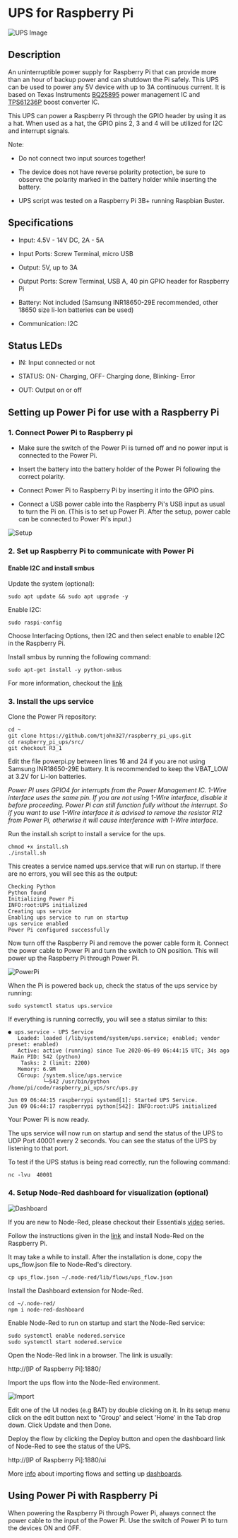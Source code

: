 # UPS for Raspberry Pi

![UPS Image](Assests/ups_R3_1.png "UPS powering a Raspberry Pi 3B+ model")

## Description

An uninterruptible power supply for Raspberry Pi that can provide more than an hour of backup power and can shutdown the Pi safely.
This UPS can be used to power any 5V device with up to 3A continuous current. It is based on Texas Instruments [BQ25895](http://www.ti.com/product/BQ25895) power management IC and [TPS61236P](http://www.ti.com/product/TPS61236P) boost converter IC.

This UPS can power a Raspberry Pi through the GPIO header by using it as a hat. When used as a hat, the GPIO pins 2, 3 and 4 will be utilized for I2C and interrupt signals.

Note:  

* Do not connect two input sources together!

* The device does not have reverse polarity protection, be sure to observe the polarity marked in the battery holder while inserting the battery.

* UPS script was tested on a Raspberry Pi 3B+ running Raspbian Buster.

## Specifications

* Input:  4.5V - 14V DC, 2A - 5A

* Input Ports: Screw Terminal, micro USB

* Output: 5V, up to 3A

* Output Ports: Screw Terminal, USB A, 40 pin GPIO header for Raspberry Pi

* Battery: Not included (Samsung INR18650-29E recommended, other 18650 size li-Ion batteries can be used)

* Communication: I2C

## Status LEDs

* IN: Input connected or not

* STATUS: ON- Charging, OFF- Charging done, Blinking- Error

* OUT: Output on or off

## Setting up Power Pi for use with a Raspberry Pi

### 1. Connect Power Pi to Raspberry pi

* Make sure the switch of the Power Pi is turned off and no power input is connected to the Power Pi.

* Insert the battery into the battery holder of the Power Pi following the correct polarity.

* Connect Power Pi to Raspberry Pi by inserting it into the GPIO pins.

* Connect a USB power cable into the Raspberry Pi's USB input as usual to turn the Pi on. (This is to set up Power Pi. After the setup, power cable can be connected to Power Pi's input.)

![Setup](Assests/PowerPIGuide.png "Steps for setting up Power Pi")

### 2. Set up Raspberry Pi to communicate with Power Pi

#### Enable I2C and install smbus

Update the system (optional):

```shell
sudo apt update && sudo apt upgrade -y
```

Enable I2C:

```shell
sudo raspi-config
```

Choose Interfacing Options, then I2C and then select enable to enable I2C in the Raspberry Pi.

Install smbus by running the following command:

```shell
sudo apt-get install -y python-smbus
```

For more information, checkout the [link](https://learn.adafruit.com/adafruits-raspberry-pi-lesson-4-gpio-setup/configuring-i2c)

### 3. Install the ups service

Clone the Power Pi repository:

```shell
cd ~
git clone https://github.com/tjohn327/raspberry_pi_ups.git
cd raspberry_pi_ups/src/
git checkout R3_1
```

Edit the file powerpi.py between lines 16 and 24 if you are not using Samsung INR18650-29E battery. It is recommended to keep the VBAT_LOW at 3.2V for Li-Ion batteries.

*Power PI uses GPIO4 for interrupts from the Power Management IC. 1-Wire interface uses the same pin. If you are not using 1-Wire interface, disable it before proceeding. Power Pi can still function fully without the interrupt. So if you want to use 1-Wire interface it is advised to remove the resistor R12 from Power Pi, otherwise it will cause interference with 1-Wire interface.*

Run the install.sh script to install a service for the ups.

```shell
chmod +x install.sh
./install.sh
```

This creates a service named ups.service that will run on startup.
If there are no errors, you will see this as the output:

```shell
Checking Python
Python found
Initializing Power Pi
INFO:root:UPS initialized
Creating ups service
Enabling ups service to run on startup
ups service enabled
Power Pi configured successfully
```

Now turn off the Raspberry Pi and remove the power cable form it. Connect the power cable to Power Pi and turn the switch to ON position. This will power up the Raspberry Pi through Power Pi.

![PowerPi](Assests/final.jpg "Power Pi powering the Raspberry Pi")

When the Pi is powered back up, check the status of the ups service by running:

```shell
sudo systemctl status ups.service
```

If everything is running correctly, you will see a status similar to this:

```shell
● ups.service - UPS Service
   Loaded: loaded (/lib/systemd/system/ups.service; enabled; vendor preset: enabled)
   Active: active (running) since Tue 2020-06-09 06:44:15 UTC; 34s ago
 Main PID: 542 (python)
    Tasks: 2 (limit: 2200)
   Memory: 6.9M
   CGroup: /system.slice/ups.service
           └─542 /usr/bin/python /home/pi/code/raspberry_pi_ups/src/ups.py

Jun 09 06:44:15 raspberrypi systemd[1]: Started UPS Service.
Jun 09 06:44:17 raspberrypi python[542]: INFO:root:UPS initialized
```

Your Power Pi is now ready.

The ups service will now run on startup and send the status of the UPS to UDP Port 40001 every 2 seconds. You can see the status of the UPS by listening to that port.

To test if the UPS status is being read correctly, run the following command:

```shell
nc -lvu  40001
```

### 4. Setup Node-Red dashboard for visualization (optional)

![Dashboard](Assests/dashboard_R3.PNG "UPS Monitoring Dashboard")

If you are new to Node-Red, please checkout their Essentials [video](https://www.youtube.com/watch?v=ksGeUD26Mw0&list=PLyNBB9VCLmo1hyO-4fIZ08gqFcXBkHy-6) series.

Follow the instructions given in the [link](https://nodered.org/docs/getting-started/raspberrypi) and install Node-Red on the Raspberry Pi.

It may take a while to install. After the installation is done, copy the ups_flow.json file to Node-Red's directory.

```shell
cp ups_flow.json ~/.node-red/lib/flows/ups_flow.json
```

Install the Dashboard extension for Node-Red.

```shell
cd ~/.node-red/
npm i node-red-dashboard
```

Enable Node-Red to run on startup and start the Node-Red service:

```shell
sudo systemctl enable nodered.service
sudo systemctl start nodered.service
```

Open the Node-Red link in a browser. The link is usually:

http://[IP of Raspberry Pi]:1880/

Import the ups flow into the Node-Red environment.

![Import](Assests/nodered_import.png "Importing ups flow")

Edit one of the UI nodes (e.g BAT) by double clicking on it. In its setup menu click on the edit button next to "Group' and select 'Home' in the Tab drop down. Click Update and then Done.

Deploy the flow by clicking the Deploy button and open the dashboard link of Node-Red to see the status of the UPS.

http://[IP of Raspberry Pi]:1880/ui

More [info](https://nodered.org/docs/user-guide/editor/workspace/import-export) about importing flows and setting up [dashboards](https://flows.nodered.org/node/node-red-dashboard).

## Using Power Pi with Raspberry Pi

When powering the Raspberry Pi through Power Pi, always connect the power cable to the input of the Power Pi. Use the switch of Power Pi to turn the devices ON and OFF.
